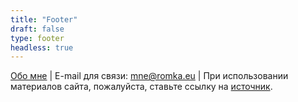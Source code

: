 ```yaml
---
title: "Footer"
draft: false
type: footer
headless: true
---
```

[Обо мне](/fruhling-demo/ru/about) | E-mail для связи: [mne@romka.eu](mailto:mne@romka.eu) | При использовании материалов сайта, пожалуйста, ставьте ссылку на [источник](https://romka.eu). 